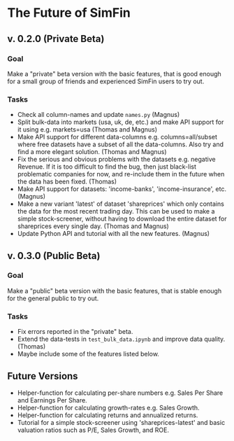 # The Future of SimFin

## v. 0.2.0 (Private Beta)

### Goal

Make a "private" beta version with the basic features, that is good
enough for a small group of friends and experienced SimFin users to try out.

### Tasks

-   Check all column-names and update `names.py` (Magnus)
-   Split bulk-data into markets (usa, uk, de, etc.) and make API support
    for it using e.g. markets=usa (Thomas and Magnus)
-   Make API support for different data-columns e.g. columns=all/subset
    where free datasets have a subset of all the data-columns. Also try
    and find a more elegant solution. (Thomas and Magnus)
-   Fix the serious and obvious problems with the datasets e.g. negative
    Revenue. If it is too difficult to find the bug, then just black-list
    problematic companies for now, and re-include them in the future when
    the data has been fixed. (Thomas)
-   Make API support for datasets: 'income-banks', 'income-insurance', etc. (Magnus)
-   Make a new variant 'latest' of dataset 'shareprices' which only contains
    the data for the most recent trading day. This can be used to make a
    simple stock-screener, without having to download the entire dataset
    for shareprices every single day. (Thomas and Magnus)
-   Update Python API and tutorial with all the new features. (Magnus)


## v. 0.3.0 (Public Beta)

### Goal

Make a "public" beta version with the basic features, that is stable enough
for the general public to try out.

### Tasks

-   Fix errors reported in the "private" beta.
-   Extend the data-tests in `test_bulk_data.ipynb` and improve data
    quality. (Thomas)
-   Maybe include some of the features listed below.


## Future Versions

-   Helper-function for calculating per-share numbers e.g. Sales Per Share
    and Earnings Per Share.
-   Helper-function for calculating growth-rates e.g. Sales Growth.
-   Helper-function for calculating returns and annualized returns.
-   Tutorial for a simple stock-screener using 'shareprices-latest'
    and basic valuation ratios such as P/E, Sales Growth, and ROE.

